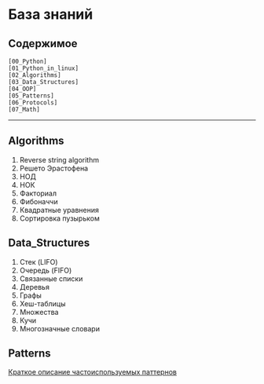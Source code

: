 # База знаний


## Содержимое

    [00_Python]
    [01_Python_in_linux]
    [02_Algorithms]
    [03_Data_Structures]
    [04_OOP]
    [05_Patterns]
    [06_Protocols]
    [07_Math]
   
----

## Algorithms
1. Reverse string algorithm
2. Решето Эрастофена
3. НОД
4. НОК
5. Факториал
6. Фибоначчи
7. Квадратные уравнения
8. Сортировка пузырьком


## Data_Structures
1. Стек (LIFO)
2. Очередь (FIFO)
3. Связанные списки 
4. Деревья
5. Графы
6. Хеш-таблицы
7. Множества
8. Кучи
9. Многозначные словари


## Patterns 
[Краткое описание частоиспользуемых паттернов](#https://habr.com/ru/articles/785476/)
